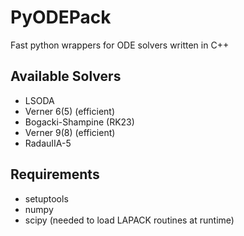 # PyODEPack
Fast python wrappers for ODE solvers written in C++

## Available Solvers
 * LSODA
 * Verner 6(5) (efficient)
 * Bogacki-Shampine (RK23)
 * Verner 9(8) (efficient)
 * RadauIIA-5

## Requirements
 * setuptools
 * numpy
 * scipy (needed to load LAPACK routines at runtime)
 